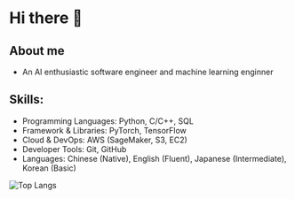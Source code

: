 # Hi there 👋
## About me
- An AI enthusiastic software engineer and machine learning enginner

## Skills:
* Programming Languages: Python, C/C++, SQL
* Framework & Libraries: PyTorch, TensorFlow
* Cloud & DevOps: AWS (SageMaker, S3, EC2)
* Developer Tools: Git, GitHub
* Languages: Chinese (Native), English (Fluent), Japanese (Intermediate), Korean (Basic)

<!--
**Aragath/Aragath** is a ✨ _special_ ✨ repository because its `README.md` (this file) appears on your GitHub profile.

Here are some ideas to get you started:

- 🔭 I’m currently working on ...
- 🌱 I’m currently learning ...
- 👯 I’m looking to collaborate on ...
- 🤔 I’m looking for help with ...
- 💬 Ask me about ...
- 📫 How to reach me: ...
- 😄 Pronouns: ...
- ⚡ Fun fact: ...
-->

![Top Langs](https://github-readme-stats.vercel.app/api/top-langs/?username=Aragath&layout=compact)
